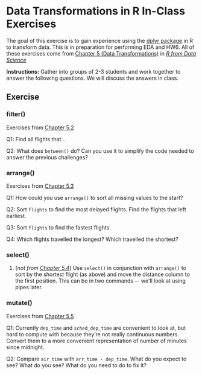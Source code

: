# Data Transformations in R In-Class Exercises

The goal of this exercise is to gain experience using the [dplyr package](https://www.rdocumentation.org/packages/dplyr/versions/0.7.8) in R to transform data. This is in preparation for performing EDA and HW6. All of these exercises come from [Chapter 5 (Data Transformations)](https://r4ds.had.co.nz/transform.html) in [*R from Data Science*](https://r4ds.had.co.nz)
 
**Instructions:** Gather into groups of 2-3 students and work together to answer the following questions.  We will discuss the answers in class.

## Exercise

### filter()

Exercises from [Chapter 5.2](https://r4ds.had.co.nz/transform.html#exercises-7)

Q1: Find all flights that...

Q2: What does `between()` do? Can you use it to simplify the code needed to answer the previous challenges?

### arrange()

Exercises from [Chapter 5.3](https://r4ds.had.co.nz/transform.html#exercises-8)

Q1: How could you use `arrange()` to sort all missing values to the start? 

Q2: Sort `flights` to find the most delayed flights. Find the flights that left earliest.

Q3: Sort `flights` to find the fastest flights.

Q4: Which flights travelled the longest? Which travelled the shortest?

### select()

1. (*not from [Chapter 5.4](https://r4ds.had.co.nz/transform.html#exercises-9)*) Use ```select()``` in conjunction with ```arrange()``` to sort by the shortest flight (as above) and move the distance column to the first position. This can be in two commands -- we'll look at using pipes later.

### mutate()

Exercises from [Chapter 5.5](https://r4ds.had.co.nz/transform.html#exercises-10)

Q1: Currently `dep_time` and `sched_dep_time` are convenient to look at, but hard to compute with because they’re not really continuous numbers. Convert them to a more convenient representation of number of minutes since midnight.

Q2: Compare `air_time` with `arr_time - dep_time`. What do you expect to see? What do you see? What do you need to do to fix it?
